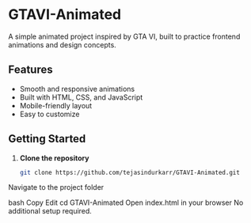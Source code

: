 # GTAVI-Animated

A simple animated project inspired by GTA VI, built to practice frontend animations and design concepts.

## Features
- Smooth and responsive animations
- Built with HTML, CSS, and JavaScript
- Mobile-friendly layout
- Easy to customize

## Getting Started

1. **Clone the repository**
   ```bash
   git clone https://github.com/tejasindurkarr/GTAVI-Animated.git
Navigate to the project folder

bash
Copy
Edit
cd GTAVI-Animated
Open index.html in your browser
No additional setup required.
